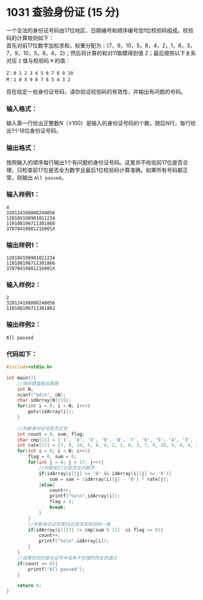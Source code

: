 # 1031 查验身份证 (15 分)
一个合法的身份证号码由17位地区、日期编号和顺序编号加1位校验码组成。校验码的计算规则如下：<br/>
首先对前17位数字加权求和，权重分配为：{7，9，10，5，8，4，2，1，6，3，7，9，10，5，8，4，2}；然后将计算的和对11取模得到值 Z；最后按照以下关系对应 `Z` 值与校验码 `M` 的值：
```
Z：0 1 2 3 4 5 6 7 8 9 10
M：1 0 X 9 8 7 6 5 4 3 2
```
现在给定一些身份证号码，请你验证校验码的有效性，并输出有问题的号码。
### 输入格式：
输入第一行给出正整数$N$（≤100）是输入的身份证号码的个数。随后$N$行，每行给出1个18位身份证号码。
### 输出格式：
按照输入的顺序每行输出1个有问题的身份证号码。这里并不检验前17位是否合理，只检查前17位是否全为数字且最后1位校验码计算准确。如果所有号码都正常，则输出 `All passed`。
### 输入样例1：
```
4
320124198808240056
12010X198901011234
110108196711301866
37070419881216001X
```
### 输出样例1：
```
12010X198901011234
110108196711301866
37070419881216001X
```
### 输入样例2：
```
2
320124198808240056
110108196711301862
```
### 输出样例2：
```
All passed
```
### 代码如下：
```c
#include<stdio.h> 

int main(){
    //保存键盘输出数据 
    int N;
    scanf("%d\n", &N);
    char idArray[N][19];
    for(int i = 0; i < N; i++){
        gets(idArray[i]);
    }
    
    //判断身份证号是否正常 
    int count = 0, sum, flag;
    char cmp[11] = {'1', '0', 'X', '9', '8', '7', '6', '5', '4', '3', '2'};
    int rate[17] = {7, 9, 10, 5, 8, 4, 2, 1, 6, 3, 7, 9, 10, 5, 8, 4, 2};
    for(int i = 0; i < N; i++){
        flag = 0, sum = 0;
        for(int j = 0; j < 17; j++){
            //判断前17位是否全为数字 
            if(idArray[i][j] >= '0' && idArray[i][j] <= '9'){
                sum = sum + (idArray[i][j] - '0') * rate[j];
            }else{
                count++;
                printf("%s\n",idArray[i]);
                flag = 1;
                break;
            }
        }
        //判断身份证号第18位是否和校验码一致 
        if(idArray[i][17] != cmp[sum % 11]  && flag == 0){
            count++;
            printf("%s\n",idArray[i]);
        }
    }
    //如果检验的身份证号中没有不合理的则全部通过 
    if(count == 0){
        printf("All passed");
    }

    return 0;
}
```